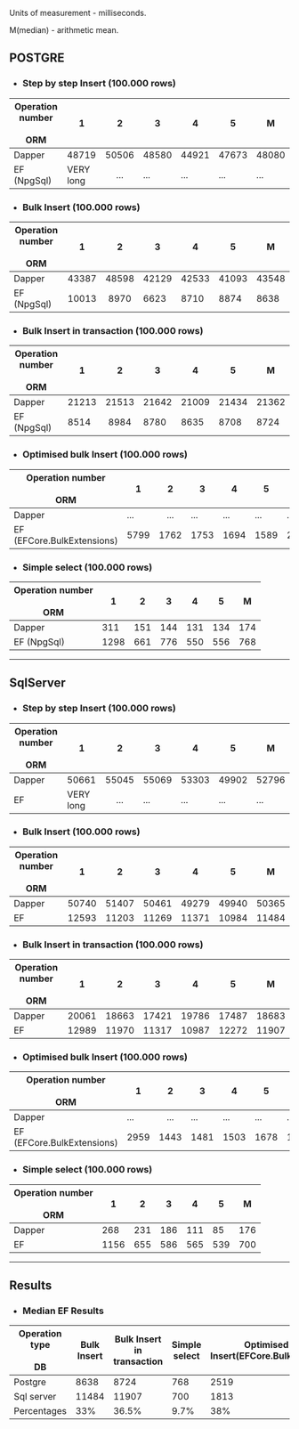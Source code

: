 Units of measurement - milliseconds.

M(median) - arithmetic mean.
## POSTGRE

- ### Step by step Insert (100.000 rows)
| Operation number<br><br>ORM | 1 | 2 | 3 | 4 | 5 | M |
| ---- | ---- | :--: | ---- | ---- | ---- | ---- |
| Dapper | 48719 | 50506 | 48580 | 44921 | 47673 | 48080 |
| EF (NpgSql) | VERY long | ... | ... | ... | ... | ... |

- ### Bulk Insert (100.000 rows)
| Operation number<br><br>ORM | 1 | 2 | 3 | 4 | 5 | M |
| ---- | ---- | :--: | ---- | ---- | ---- | ---- |
| Dapper | 43387 | 48598 | 42129 | 42533 | 41093 | 43548 |
| EF (NpgSql) | 10013 | 8970 | 6623 | 8710 | 8874 | 8638 |

- ### Bulk Insert in transaction (100.000 rows)
| Operation number<br><br>ORM | 1 | 2 | 3 | 4 | 5 | M |
| ---- | ---- | :--: | ---- | ---- | ---- | ---- |
| Dapper | 21213 | 21513 | 21642 | 21009 | 21434<br> | 21362 |
| EF (NpgSql) | 8514 | 8984 | 8780 | 8635 | 8708 | 8724 |

- ### Optimised bulk Insert (100.000 rows)
| Operation number<br><br>ORM | 1 | 2 | 3 | 4 | 5 | M |
| ---- | ---- | :--: | ---- | ---- | ---- | ---- |
| Dapper | ... | ... | ... | ... | ... | ... |
| EF (EFCore.BulkExtensions) | 5799 | 1762 | 1753 | 1694 | 1589 | 2519 |

- ### Simple select (100.000 rows)
| Operation number<br><br>ORM | 1 | 2 | 3 | 4 | 5 | M |
| ---- | ---- | :--: | ---- | ---- | ---- | ---- |
| Dapper | 311 | 151 | 144 | 131 | 134 | 174 |
| EF (NpgSql) | 1298 | 661 | 776 | 550 | 556 | 768 |

---------------------------------

## SqlServer

- ### Step by step Insert (100.000 rows)
| Operation number<br><br>ORM | 1 | 2 | 3 | 4 | 5 | M |
| ---- | ---- | :--: | ---- | ---- | ---- | ---- |
| Dapper | 50661 | 55045 | 55069 | 53303 | 49902 | 52796 |
| EF | VERY long | ... | ... | ... | ... | ... |

- ### Bulk Insert (100.000 rows)
| Operation number<br><br>ORM | 1 | 2 | 3 | 4 | 5 | M |
| ---- | ---- | :--: | ---- | ---- | ---- | ---- |
| Dapper | 50740 | 51407 | 50461 | 49279 | 49940 | 50365 |
| EF | 12593 | 11203 | 11269 | 11371 | 10984 | 11484 |

- ### Bulk Insert in transaction (100.000 rows)
| Operation number<br><br>ORM | 1 | 2 | 3 | 4 | 5 | M |
| ---- | ---- | :--: | ---- | ---- | ---- | ---- |
| Dapper | 20061 | 18663 | 17421 | 19786 | 17487 | 18683 |
| EF | 12989 | 11970 | 11317 | 10987 | 12272 | 11907 |

- ### Optimised bulk Insert (100.000 rows)
| Operation number<br><br>ORM | 1 | 2 | 3 | 4 | 5 | M |
| ---- | ---- | :--: | ---- | ---- | ---- | ---- |
| Dapper | ... | ... | ... | ... | ... | ... |
| EF (EFCore.BulkExtensions) | 2959 | 1443 | 1481 | 1503 | 1678 | 1813 |

- ### Simple select (100.000 rows)
| Operation number<br><br>ORM | 1 | 2 | 3 | 4 | 5 | M |
| ---- | ---- | :--: | ---- | ---- | ---- | ---- |
| Dapper | 268 | 231 | 186 | 111 | 85 | 176 |
| EF | 1156 | 655 | 586 | 565 | 539 | 700 |

---------------------------------------------------------
## Results

- ### Median EF Results
| Operation type<br><br>DB | Bulk Insert | Bulk Insert in transaction | Simple select | Optimised bulk Insert(EFCore.BulkExtensions) |
| ---- | ---- | ---- | ---- | ---- |
| Postgre | 8638 | 8724 | 768 | 2519 |
| Sql server | 11484 | 11907 | 700 | 1813 |
| Percentages | 33% | 36.5% | 9.7% | 38% |
